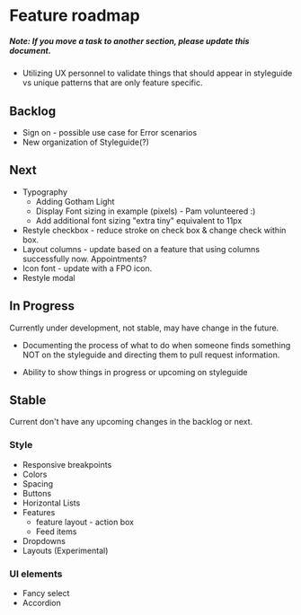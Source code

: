 # Feature roadmap

##### Note: If you move a task to another section, please update this document.

* Utilizing UX personnel to validate things that should appear in styleguide vs unique patterns that are only feature specific.


## Backlog

* Sign on - possible use case for Error scenarios
* New organization of Styleguide(?)

## Next

* Typography
	* Adding Gotham Light
	* Display Font sizing in example (pixels) - Pam volunteered :)
	* Add additional font sizing "extra tiny" equivalent to 11px
* Restyle checkbox - reduce stroke on check box & change check within box.
* Layout columns - update based on a feature that using columns successfully now. Appointments?
* Icon font - update with a FPO icon.
* Restyle modal

## In Progress

Currently under development, not stable, may have change in the future.

* Documenting the process of what to do when someone finds something NOT on the styleguide and directing them to pull request information.

* Ability to show things in progress or upcoming on styleguide

## Stable

Current don't have any upcoming changes in the backlog or next.

### Style
* Responsive breakpoints
* Colors
* Spacing
* Buttons
* Horizontal Lists
* Features
	* feature layout - action box
	* Feed items
* Dropdowns
* Layouts (Experimental)

### UI elements
* Fancy select
* Accordion